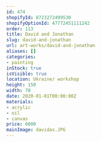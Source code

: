 ```yaml
---
id: 474
shopifyId: 8723272499530
shopifyOptionId: 47772451111242
order: 113
title: David and Jonathan
slug: david-and-jonathan
url: art-works/david-and-jonathan
aliases: []
categories:
- painting
inStock: true
isVisible: true
location: Ukraine/ workshop
height: 150
width: 70
date: 2020-01-01T00:00:00Z
materials:
- acrylic
- oil
- canvas
price: 6000
mainImage: davidas.JPG
---
```

